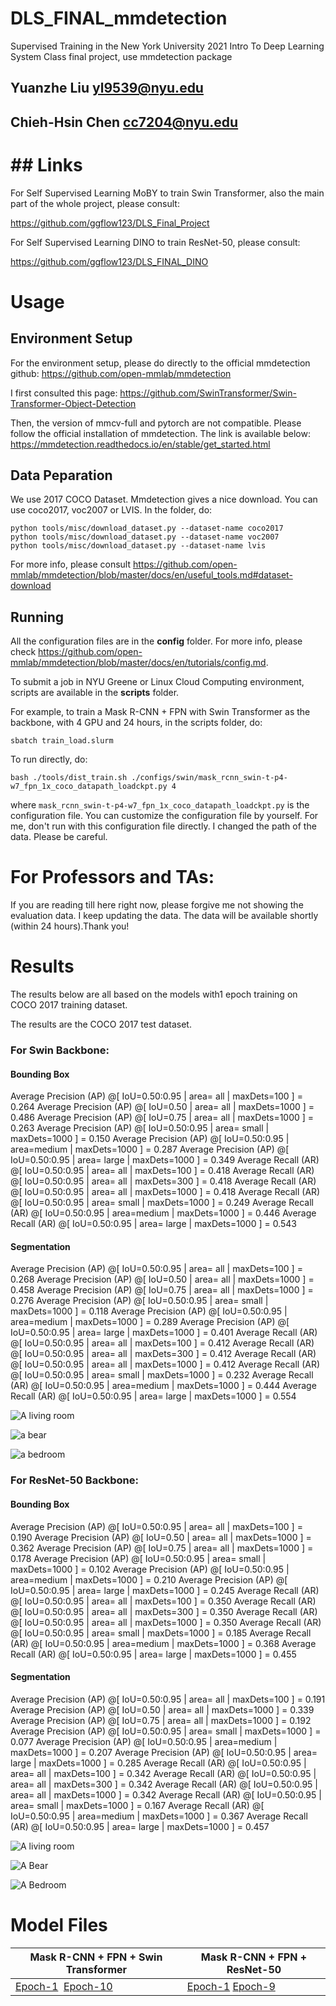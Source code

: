 # DLS_FINAL_mmdetection

Supervised Training in the New York University 2021 Intro To Deep Learning System Class final project, use mmdetection package

## Yuanzhe Liu yl9539@nyu.edu

## Chieh-Hsin Chen cc7204@nyu.edu

# ## Links

For Self Supervised Learning MoBY to train Swin Transformer, also the main part of the whole project, please consult:

https://github.com/ggflow123/DLS_Final_Project

For Self Supervised Learning DINO to train ResNet-50, please consult:

https://github.com/ggflow123/DLS_FINAL_DINO

# Usage

## Environment Setup

For the environment setup, please do directly to the official mmdetection github:
https://github.com/open-mmlab/mmdetection

I first consulted this page:
https://github.com/SwinTransformer/Swin-Transformer-Object-Detection

Then, the version of mmcv-full and pytorch are not compatible. Please follow the official installation of mmdetection. The link is available below:
https://mmdetection.readthedocs.io/en/stable/get_started.html

## Data Peparation

We use 2017 COCO Dataset. Mmdetection gives a nice download.
You can use coco2017, voc2007 or LVIS.
In the folder, do:

```
python tools/misc/download_dataset.py --dataset-name coco2017
python tools/misc/download_dataset.py --dataset-name voc2007
python tools/misc/download_dataset.py --dataset-name lvis
```

For more info, please consult https://github.com/open-mmlab/mmdetection/blob/master/docs/en/useful_tools.md#dataset-download

## Running

All the configuration files are in the **config** folder. For more info, please check https://github.com/open-mmlab/mmdetection/blob/master/docs/en/tutorials/config.md.

To submit a job in NYU Greene or Linux Cloud Computing environment, scripts are available in the **scripts** folder.

For example, to train a Mask R-CNN + FPN with Swin Transformer as the backbone, with 4 GPU and 24 hours, in the scripts folder, do:

```
sbatch train_load.slurm
```

To run directly, do:

```
bash ./tools/dist_train.sh ./configs/swin/mask_rcnn_swin-t-p4-w7_fpn_1x_coco_datapath_loadckpt.py 4

```

where ``mask_rcnn_swin-t-p4-w7_fpn_1x_coco_datapath_loadckpt.py`` is the configuration file. You can customize the configuration file by yourself. For me, don't run with this configuration file directly. I changed the path of the data. Please be careful.

# For Professors and TAs:

If you are reading till here right now, please forgive me not showing the evaluation data. I keep updating the data. The data will be available shortly (within 24 hours).Thank you!


# Results

The results below are all based on the models with1 epoch training on COCO 2017 training dataset.

The results are the COCO 2017 test dataset.

### For Swin Backbone:

#### Bounding Box


Average Precision  (AP) @[ IoU=0.50:0.95 | area=   all | maxDets=100 ] = 0.264
Average Precision  (AP) @[ IoU=0.50      | area=   all | maxDets=1000 ] = 0.486
Average Precision  (AP) @[ IoU=0.75      | area=   all | maxDets=1000 ] = 0.263
Average Precision  (AP) @[ IoU=0.50:0.95 | area= small | maxDets=1000 ] = 0.150
Average Precision  (AP) @[ IoU=0.50:0.95 | area=medium | maxDets=1000 ] = 0.287
Average Precision  (AP) @[ IoU=0.50:0.95 | area= large | maxDets=1000 ] = 0.349
Average Recall     (AR) @[ IoU=0.50:0.95 | area=   all | maxDets=100 ] = 0.418
Average Recall     (AR) @[ IoU=0.50:0.95 | area=   all | maxDets=300 ] = 0.418
Average Recall     (AR) @[ IoU=0.50:0.95 | area=   all | maxDets=1000 ] = 0.418
Average Recall     (AR) @[ IoU=0.50:0.95 | area= small | maxDets=1000 ] = 0.249
Average Recall     (AR) @[ IoU=0.50:0.95 | area=medium | maxDets=1000 ] = 0.446
Average Recall     (AR) @[ IoU=0.50:0.95 | area= large | maxDets=1000 ] = 0.543


#### Segmentation

 Average Precision  (AP) @[ IoU=0.50:0.95 | area=   all | maxDets=100 ] = 0.268
 Average Precision  (AP) @[ IoU=0.50      | area=   all | maxDets=1000 ] = 0.458
 Average Precision  (AP) @[ IoU=0.75      | area=   all | maxDets=1000 ] = 0.276
 Average Precision  (AP) @[ IoU=0.50:0.95 | area= small | maxDets=1000 ] = 0.118
 Average Precision  (AP) @[ IoU=0.50:0.95 | area=medium | maxDets=1000 ] = 0.289
 Average Precision  (AP) @[ IoU=0.50:0.95 | area= large | maxDets=1000 ] = 0.401
 Average Recall     (AR) @[ IoU=0.50:0.95 | area=   all | maxDets=100 ] = 0.412
 Average Recall     (AR) @[ IoU=0.50:0.95 | area=   all | maxDets=300 ] = 0.412
 Average Recall     (AR) @[ IoU=0.50:0.95 | area=   all | maxDets=1000 ] = 0.412
 Average Recall     (AR) @[ IoU=0.50:0.95 | area= small | maxDets=1000 ] = 0.232
 Average Recall     (AR) @[ IoU=0.50:0.95 | area=medium | maxDets=1000 ] = 0.444
 Average Recall     (AR) @[ IoU=0.50:0.95 | area= large | maxDets=1000 ] = 0.554


![A living room](swin1.jpg "A living room")

![a bear](swin2.jpg "a bear with Swin")

![a bedroom](swin3.jpg "A Bedroom")

### For ResNet-50 Backbone:

#### Bounding Box

 Average Precision  (AP) @[ IoU=0.50:0.95 | area=   all | maxDets=100 ] = 0.190
 Average Precision  (AP) @[ IoU=0.50      | area=   all | maxDets=1000 ] = 0.362
 Average Precision  (AP) @[ IoU=0.75      | area=   all | maxDets=1000 ] = 0.178
 Average Precision  (AP) @[ IoU=0.50:0.95 | area= small | maxDets=1000 ] = 0.102
 Average Precision  (AP) @[ IoU=0.50:0.95 | area=medium | maxDets=1000 ] = 0.210
 Average Precision  (AP) @[ IoU=0.50:0.95 | area= large | maxDets=1000 ] = 0.245
 Average Recall     (AR) @[ IoU=0.50:0.95 | area=   all | maxDets=100 ] = 0.350
 Average Recall     (AR) @[ IoU=0.50:0.95 | area=   all | maxDets=300 ] = 0.350
 Average Recall     (AR) @[ IoU=0.50:0.95 | area=   all | maxDets=1000 ] = 0.350
 Average Recall     (AR) @[ IoU=0.50:0.95 | area= small | maxDets=1000 ] = 0.185
 Average Recall     (AR) @[ IoU=0.50:0.95 | area=medium | maxDets=1000 ] = 0.368
 Average Recall     (AR) @[ IoU=0.50:0.95 | area= large | maxDets=1000 ] = 0.455


#### Segmentation

 Average Precision  (AP) @[ IoU=0.50:0.95 | area=   all | maxDets=100 ] = 0.191
 Average Precision  (AP) @[ IoU=0.50      | area=   all | maxDets=1000 ] = 0.339
 Average Precision  (AP) @[ IoU=0.75      | area=   all | maxDets=1000 ] = 0.192
 Average Precision  (AP) @[ IoU=0.50:0.95 | area= small | maxDets=1000 ] = 0.077
 Average Precision  (AP) @[ IoU=0.50:0.95 | area=medium | maxDets=1000 ] = 0.207
 Average Precision  (AP) @[ IoU=0.50:0.95 | area= large | maxDets=1000 ] = 0.285
 Average Recall     (AR) @[ IoU=0.50:0.95 | area=   all | maxDets=100 ] = 0.342
 Average Recall     (AR) @[ IoU=0.50:0.95 | area=   all | maxDets=300 ] = 0.342
 Average Recall     (AR) @[ IoU=0.50:0.95 | area=   all | maxDets=1000 ] = 0.342
 Average Recall     (AR) @[ IoU=0.50:0.95 | area= small | maxDets=1000 ] = 0.167
 Average Recall     (AR) @[ IoU=0.50:0.95 | area=medium | maxDets=1000 ] = 0.367
 Average Recall     (AR) @[ IoU=0.50:0.95 | area= large | maxDets=1000 ] = 0.457


![A living room](resnet50-1.jpg "A living room")

![A Bear](resnet50-2.jpg "A Bear With ResNet-50")

![A Bedroom](resnet50-3.jpg "A Bedroom with ResNet 50")


# Model Files

| Mask R-CNN + FPN + Swin Transformer                                                                                                                                                      | Mask R-CNN + FPN + ResNet-50                                                                                                                                                           |
| ---------------------------------------------------------------------------------------------------------------------------------------------------------------------------------------- | -------------------------------------------------------------------------------------------------------------------------------------------------------------------------------------- |
| [Epoch-1](https://drive.google.com/file/d/1ICCtjaznnKimzO2ec3w3kjs-OW-jUcm5/view?usp=sharing)  [Epoch-10](https://drive.google.com/file/d/1B2sc9oeTfCx0Jku3arNE3xFAD_wu6c8L/view?usp=sharing) | [Epoch-1](https://drive.google.com/file/d/1jH8BrW0dZfGt0h3aIp-9oo_zgCHw4jPG/view?usp=sharing) [Epoch-9](https://drive.google.com/file/d/1lotBccc4ZLFI_9v8ysnKaUlN143WHkkF/view?usp=sharing) |
